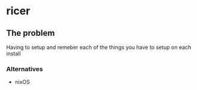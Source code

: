 # ricer

## The problem

Having to setup and remeber each of the things you have to setup on each install

### Alternatives

- nixOS
